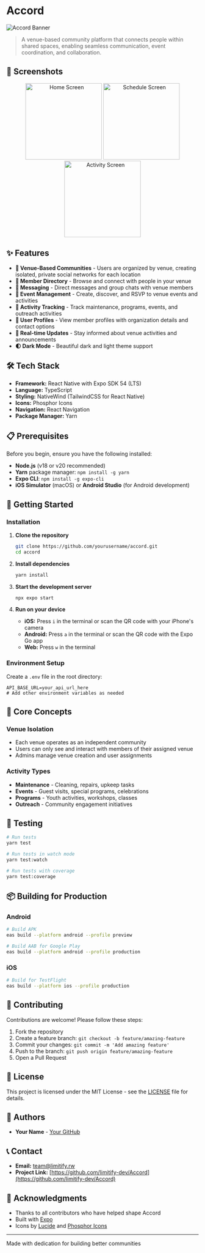 # Accord

<!-- Banner placeholder - Replace with your app banner image -->

![Accord Banner](./assets/screenshots/Banner.png)

> A venue-based community platform that connects people within shared spaces, enabling seamless communication, event coordination, and collaboration.

## 📱 Screenshots

<!-- Add your app screenshots here -->
<p align="center">
  <img src="./assets/screenshots/screen.png" alt="Home Screen" width="200"/>
  <img src="./assets/screenshots/screen4.png" alt="Schedule Screen" width="200"/>
  <img src="./assets/screenshots/screen5.png" alt="Activity Screen" width="200"/>
</p>

## ✨ Features

- **🏢 Venue-Based Communities** - Users are organized by venue, creating isolated, private social networks for each location
- **👥 Member Directory** - Browse and connect with people in your venue
- **💬 Messaging** - Direct messages and group chats with venue members
- **📅 Event Management** - Create, discover, and RSVP to venue events and activities
- **🎯 Activity Tracking** - Track maintenance, programs, events, and outreach activities
- **👤 User Profiles** - View member profiles with organization details and contact options
- **🔔 Real-time Updates** - Stay informed about venue activities and announcements
- **🌓 Dark Mode** - Beautiful dark and light theme support

## 🛠️ Tech Stack

- **Framework:** React Native with Expo SDK 54 (LTS)
- **Language:** TypeScript
- **Styling:** NativeWind (TailwindCSS for React Native)
- **Icons:** Phosphor Icons
- **Navigation:** React Navigation
- **Package Manager:** Yarn

## 📋 Prerequisites

Before you begin, ensure you have the following installed:

- **Node.js** (v18 or v20 recommended)
- **Yarn** package manager: `npm install -g yarn`
- **Expo CLI**: `npm install -g expo-cli`
- **iOS Simulator** (macOS) or **Android Studio** (for Android development)

## 🚀 Getting Started

### Installation

1. **Clone the repository**

   ```bash
   git clone https://github.com/yourusername/accord.git
   cd accord
   ```

2. **Install dependencies**

   ```bash
   yarn install
   ```

3. **Start the development server**

   ```bash
   npx expo start
   ```

4. **Run on your device**
   - **iOS:** Press `i` in the terminal or scan the QR code with your iPhone's camera
   - **Android:** Press `a` in the terminal or scan the QR code with the Expo Go app
   - **Web:** Press `w` in the terminal

### Environment Setup

Create a `.env` file in the root directory:

```env
API_BASE_URL=your_api_url_here
# Add other environment variables as needed
```

## 🎯 Core Concepts

### Venue Isolation

- Each venue operates as an independent community
- Users can only see and interact with members of their assigned venue
- Admins manage venue creation and user assignments

### Activity Types

- **Maintenance** - Cleaning, repairs, upkeep tasks
- **Events** - Guest visits, special programs, celebrations
- **Programs** - Youth activities, workshops, classes
- **Outreach** - Community engagement initiatives

## 🧪 Testing

```bash
# Run tests
yarn test

# Run tests in watch mode
yarn test:watch

# Run tests with coverage
yarn test:coverage
```

## 📦 Building for Production

### Android

```bash
# Build APK
eas build --platform android --profile preview

# Build AAB for Google Play
eas build --platform android --profile production
```

### iOS

```bash
# Build for TestFlight
eas build --platform ios --profile production
```

## 🤝 Contributing

Contributions are welcome! Please follow these steps:

1. Fork the repository
2. Create a feature branch: `git checkout -b feature/amazing-feature`
3. Commit your changes: `git commit -m 'Add amazing feature'`
4. Push to the branch: `git push origin feature/amazing-feature`
5. Open a Pull Request

## 📄 License

This project is licensed under the MIT License - see the [LICENSE](LICENSE) file for details.

## 👥 Authors

- **Your Name** - [Your GitHub](https://github.com/limitify-dev)

## 📞 Contact

- **Email:** team@limitify.rw
- **Project Link:** [https://github.com/limitify-dev/Accord](https://github.com/limitify-dev/Accord)

## 🙏 Acknowledgments

- Thanks to all contributors who have helped shape Accord
- Built with [Expo](https://expo.dev/)
- Icons by [Lucide](https://lucide.dev/) and [Phosphor Icons](https://phosphoricons.com/)

---

Made with dedication for building better communities
